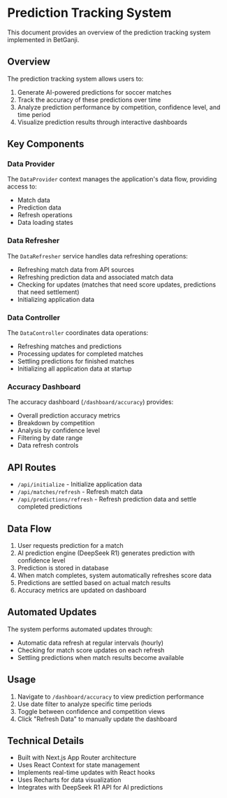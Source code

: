 # Prediction Tracking System

This document provides an overview of the prediction tracking system implemented in BetGanji.

## Overview

The prediction tracking system allows users to:

1. Generate AI-powered predictions for soccer matches
2. Track the accuracy of these predictions over time
3. Analyze prediction performance by competition, confidence level, and time period
4. Visualize prediction results through interactive dashboards

## Key Components

### Data Provider

The `DataProvider` context manages the application's data flow, providing access to:

- Match data
- Prediction data
- Refresh operations
- Data loading states

### Data Refresher

The `DataRefresher` service handles data refreshing operations:

- Refreshing match data from API sources
- Refreshing prediction data and associated match data
- Checking for updates (matches that need score updates, predictions that need settlement)
- Initializing application data

### Data Controller

The `DataController` coordinates data operations:

- Refreshing matches and predictions
- Processing updates for completed matches
- Settling predictions for finished matches
- Initializing all application data at startup

### Accuracy Dashboard

The accuracy dashboard (`/dashboard/accuracy`) provides:

- Overall prediction accuracy metrics
- Breakdown by competition
- Analysis by confidence level
- Filtering by date range
- Data refresh controls

## API Routes

- `/api/initialize` - Initialize application data
- `/api/matches/refresh` - Refresh match data
- `/api/predictions/refresh` - Refresh prediction data and settle completed predictions

## Data Flow

1. User requests prediction for a match
2. AI prediction engine (DeepSeek R1) generates prediction with confidence level
3. Prediction is stored in database
4. When match completes, system automatically refreshes score data
5. Predictions are settled based on actual match results
6. Accuracy metrics are updated on dashboard

## Automated Updates

The system performs automated updates through:

- Automatic data refresh at regular intervals (hourly)
- Checking for match score updates on each refresh
- Settling predictions when match results become available

## Usage

1. Navigate to `/dashboard/accuracy` to view prediction performance
2. Use date filter to analyze specific time periods
3. Toggle between confidence and competition views
4. Click "Refresh Data" to manually update the dashboard

## Technical Details

- Built with Next.js App Router architecture
- Uses React Context for state management
- Implements real-time updates with React hooks
- Uses Recharts for data visualization
- Integrates with DeepSeek R1 API for AI predictions
